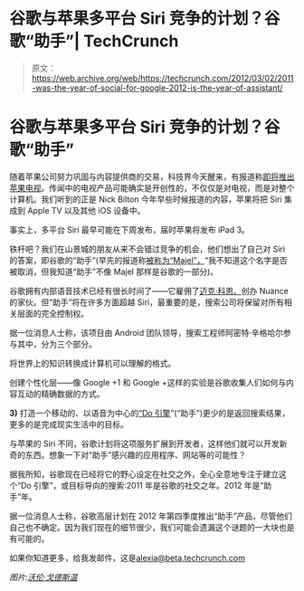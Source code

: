 # 谷歌与苹果多平台 Siri 竞争的计划？谷歌“助手”| TechCrunch

> 原文：<https://web.archive.org/web/https://techcrunch.com/2012/03/02/2011-was-the-year-of-social-for-google-2012-is-the-year-of-assistant/>

# 谷歌与苹果多平台 Siri 竞争的计划？谷歌“助手”

随着苹果公司努力巩固与内容提供商的交易，科技界今天醒来，有报道称[即将推出苹果电视](https://web.archive.org/web/20230404061550/http://www.techmeme.com/120302/p7#a120302p7)。传闻中的电视产品可能确实是开创性的，不仅仅是对电视，而是对整个计算机。我们听到的正是 Nick Bilton 今年早些时候报道的内容，苹果将把 Siri 集成到 Apple TV 以及其他 iOS 设备中。

事实上，多平台 Siri 最早可能在下周发布，届时苹果将发布 iPad 3。

铁杆吧？我们在山景城的朋友从来不会错过竞争的机会，他们想出了自己对 Siri 的答案，即谷歌的“助手”(早先的报道称[被称为“Majel”，](https://web.archive.org/web/20230404061550/http://androidandme.com/2011/12/news/googles-response-to-siri-is-codenamed-majel-could-be-released-by-end-of-year/)“我不知道这个名字是否被取消，但我知道“助手”不像 Majel 那样是谷歌的一部分)。

谷歌拥有内部语音技术已经有很长时间了——它雇佣了[迈克·科恩、](https://web.archive.org/web/20230404061550/http://research.google.com/roundtable/HLT.html)创办 Nuance 的家伙。但“助手”将在许多方面超越 Siri，最重要的是，搜索公司将保留对所有相关层面的完全控制权。

据一位消息人士称，该项目由 Android 团队领导，搜索工程师阿密特·辛格哈尔参与其中，分为三个部分。

将世界上的知识转换成计算机可以理解的格式。

创建个性化层——像 Google +1 和 Google +这样的实验是谷歌收集人们如何与内容互动的精确数据的方式。

**3)** 打造一个移动的、以语音为中心的[“Do 引擎](https://web.archive.org/web/20230404061550/http://blogs.sfweekly.com/shookdown/2010/02/the_evolution_of_search_siri_t.php)”(“助手”)更少的是返回搜索结果，更多的是完成现实生活中的目标。

与苹果的 Siri 不同，谷歌计划将这项服务扩展到开发者，这样他们就可以开发新奇的东西。想象一下对“助手”感兴趣的应用程序、网站等的可能性？

据我所知，谷歌现在已经将它的野心设定在社交之外，全心全意地专注于建立这个“Do 引擎”，或目标导向的搜索:2011 年是谷歌的社交之年。2012 年是“助手”年。

据一位消息人士称，谷歌高层计划在 2012 年第四季度推出“助手”产品，尽管他们自己也不确定。因为我们现在的细节很少，我们可能会遗漏这个谜题的一大块也是有可能的。

如果你知道更多，给我发邮件，这是[alexia@beta.techcrunch.com](https://web.archive.org/web/20230404061550/mailto:alexia@beta.techcrunch.com)

*图片:[沃伦·戈德斯温](https://web.archive.org/web/20230404061550/http://www.shutterstock.com/gallery-239779p1.html)*